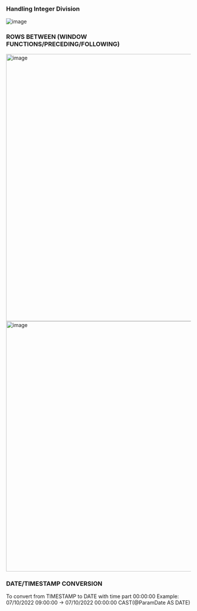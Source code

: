 ### Handling Integer Division
![image](https://github.com/htta17/leetcode/assets/12803690/d6140e26-0f51-48fd-bd82-59d6911e231c)
### ROWS BETWEEN (WINDOW FUNCTIONS/PRECEDING/FOLLOWING)
<img width="727" alt="image" src="https://github.com/htta17/leetcode/assets/12803690/f0024cd4-9ecc-4e61-a9e3-8962deb36591">
<img width="681" alt="image" src="https://github.com/htta17/leetcode/assets/12803690/93f03706-2dc8-433e-9475-f9a985fe026d">

### DATE/TIMESTAMP CONVERSION
To convert from TIMESTAMP to DATE with time part 00:00:00
Example: 07/10/2022 09:00:00 -> 07/10/2022 00:00:00
CAST(@ParamDate AS DATE)

